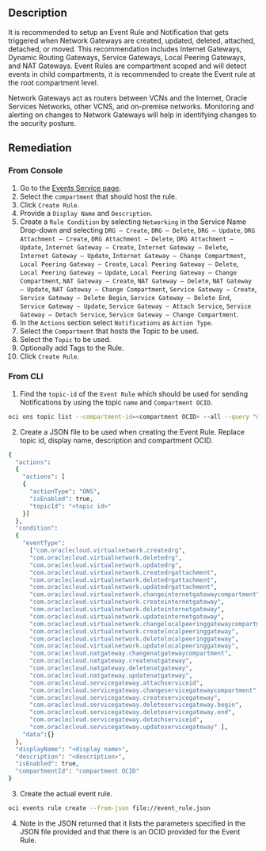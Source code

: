## Description

It is recommended to setup an Event Rule and Notification that gets triggered when Network Gateways are created, updated, deleted, attached, detached, or moved. This recommendation includes Internet Gateways, Dynamic Routing Gateways, Service Gateways, Local Peering Gateways, and NAT Gateways. Event Rules are compartment scoped and will detect events in child compartments, it is recommended to create the Event rule at the root compartment level.

Network Gateways act as routers between VCNs and the Internet, Oracle Services Networks, other VCNS, and on-premise networks. Monitoring and alerting on changes to Network Gateways will help in identifying changes to the security posture.

## Remediation

### From Console

1. Go to the [Events Service page](https://console.us-ashburn1.oraclecloud.com/events/rules).
2. Select the `compartment` that should host the rule.
3. Click `Create Rule`.
4. Provide a `Display Name` and `Description`.
5. Create a `Rule Condition` by selecting `Networking` in the Service Name Drop-down and selecting `DRG – Create`, `DRG – Delete`, `DRG – Update`, `DRG Attachment – Create`, `DRG Attachment – Delete`, `DRG Attachment – Update`, `Internet Gateway – Create`, `Internet Gateway – Delete`, `Internet Gateway – Update`, `Internet Gateway – Change Compartment`, `Local Peering Gateway – Create`, `Local Peering Gateway – Delete`, `Local Peering Gateway – Update`, `Local Peering Gateway – Change Compartment`, `NAT Gateway – Create`, `NAT Gateway – Delete`, `NAT Gateway – Update`, `NAT Gateway – Change Compartment`, `Service Gateway – Create`, `Service Gateway – Delete Begin`, `Service Gateway – Delete End`, `Service Gateway – Update`, `Service Gateway – Attach Service`, `Service Gateway – Detach Service`, `Service Gateway – Change Compartment`.
6. In the `Actions` section select `Notifications` as `Action Type`.
7. Select the `Compartment` that hosts the Topic to be used.
8. Select the `Topic` to be used.
9. Optionally add Tags to the Rule.
10. Click `Create Rule`.

### From CLI

1. Find the `topic-id` of the `Event Rule` which should be used for sending Notifications by using the topic `name` and `Compartment OCID`.

```bash
oci ons topic list --compartment-id=<compartment OCID> --all --query "data [?name=='<topic_name>']".{"name:name,topic_id:\"topic-id\""} --output table
```

2. Create a JSON file to be used when creating the Event Rule. Replace topic id, display name, description and compartment OCID.

```bash
{
  "actions":
  {
    "actions": [
    {
      "actionType": "ONS",
      "isEnabled": true,
      "topicId": "<topic id>"
    }]
  },
  "condition":
  {
    "eventType":
      ["com.oraclecloud.virtualnetwork.createdrg",
      "com.oraclecloud.virtualnetwork.deletedrg",
      "com.oraclecloud.virtualnetwork.updatedrg",
      "com.oraclecloud.virtualnetwork.createdrgattachment",
      "com.oraclecloud.virtualnetwork.deletedrgattachment",
      "com.oraclecloud.virtualnetwork.updatedrgattachment",
      "com.oraclecloud.virtualnetwork.changeinternetgatewaycompartment",
      "com.oraclecloud.virtualnetwork.createinternetgateway",
      "com.oraclecloud.virtualnetwork.deleteinternetgateway",
      "com.oraclecloud.virtualnetwork.updateinternetgateway",
      "com.oraclecloud.virtualnetwork.changelocalpeeringgatewaycompartment",
      "com.oraclecloud.virtualnetwork.createlocalpeeringgateway",
      "com.oraclecloud.virtualnetwork.deletelocalpeeringgateway",
      "com.oraclecloud.virtualnetwork.updatelocalpeeringgateway",
      "com.oraclecloud.natgateway.changenatgatewaycompartment",
      "com.oraclecloud.natgateway.createnatgateway",
      "com.oraclecloud.natgateway.deletenatgateway",
      "com.oraclecloud.natgateway.updatenatgateway",
      "com.oraclecloud.servicegateway.attachserviceid",
      "com.oraclecloud.servicegateway.changeservicegatewaycompartment",
      "com.oraclecloud.servicegateway.createservicegateway",
      "com.oraclecloud.servicegateway.deleteservicegateway.begin",
      "com.oraclecloud.servicegateway.deleteservicegateway.end",
      "com.oraclecloud.servicegateway.detachserviceid",
      "com.oraclecloud.servicegateway.updateservicegateway" ],
    "data":{}
  },
  "displayName": "<display name>",
  "description": "<description>",
  "isEnabled": true,
  "compartmentId": "compartment OCID"
}
```

3. Create the actual event rule.

```bash
oci events rule create --from-json file://event_rule.json
```

4. Note in the JSON returned that it lists the parameters specified in the JSON file provided and that there is an OCID provided for the Event Rule.